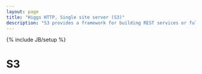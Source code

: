 ```yaml
---
layout: page
title: "Higgs HTTP, Single site server (S3)"
description: "S3 provides a framework for building REST services or full blown dynamic websites."
---
```

{% include JB/setup %}

# S3


